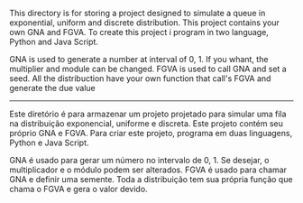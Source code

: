 This directory is for storing a project designed to simulate a queue in exponential, uniform and discrete distribution. This project contains your own GNA and FGVA.
To create this project i program in two language, Python and Java Script.

GNA is used to generate a number at interval of 0, 1. If you whant, the multiplier and module can be changed.
FGVA is used to call GNA and set a seed.
All the distribuction have your own function that call's FGVA and generate the due value

------------------------------------------------------------------------------------------------------------------------------------------

Este diretório é para armazenar um projeto projetado para simular uma fila na distribuição exponencial, uniforme e discreta. Este projeto contém seu próprio GNA e FGVA.
Para criar este projeto, programa em duas linguagens, Python e Java Script.

GNA é usado para gerar um número no intervalo de 0, 1. Se desejar, o multiplicador e o módulo podem ser alterados.
FGVA é usado para chamar GNA e definir uma semente.
Toda a distribuição tem sua própria função que chama o FGVA e gera o valor devido.
